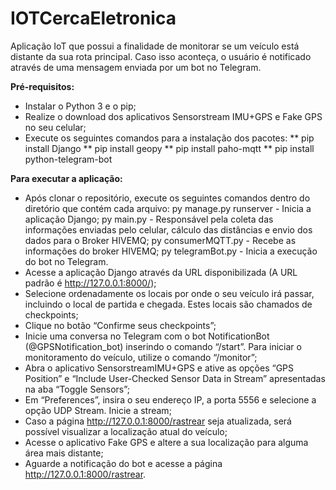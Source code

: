 # IOTCercaEletronica
 Aplicação IoT que possui a finalidade de monitorar se um veículo está distante da sua rota principal. Caso isso aconteça, o usuário é notificado através de uma mensagem  enviada por um bot no Telegram. 


**Pré-requisitos:**
 * Instalar o Python 3 e o pip;
 * Realize o download dos aplicativos Sensorstream IMU+GPS e Fake GPS no seu celular;
* Execute os seguintes comandos para a instalação dos pacotes:
     ** pip install Django
     ** pip install geopy
     ** pip install paho-mqtt
     ** pip install python-telegram-bot

**Para executar a aplicação:**
 * Após clonar o repositório, execute os seguintes comandos dentro do diretório que contém cada arquivo:
     py manage.py runserver - Inicia a aplicação Django;
     py main.py - Responsável pela coleta das informações enviadas pelo celular, cálculo das distâncias e envio dos dados para o Broker HIVEMQ;
     py consumerMQTT.py - Recebe as informações do broker HIVEMQ;
     py telegramBot.py - Inicia a execução do bot no Telegram.
 * Acesse a aplicação Django através da URL disponibilizada (A URL padrão é  http://127.0.0.1:8000/);
 * Selecione ordenadamente os locais por onde o seu veículo irá passar, incluindo o local de partida e chegada. Estes locais são chamados de checkpoints;
 * Clique no botão “Confirme seus checkpoints”;
 * Inicie uma conversa no Telegram com o bot NotificationBot (@GPSNotification_bot) inserindo o comando “/start”. Para iniciar o monitoramento do veículo, utilize o comando “/monitor”;
 * Abra o aplicativo  SensorstreamIMU+GPS e ative as opções “GPS Position” e “Include User-Checked Sensor Data in Stream” apresentadas na aba “Toggle Sensors”;
 * Em “Preferences”, insira o seu endereço IP, a porta 5556 e selecione a opção UDP Stream. Inicie a stream;
 * Caso a página http://127.0.0.1:8000/rastrear seja atualizada, será possível visualizar a localização atual do veículo;
 * Acesse o aplicativo Fake GPS e altere a sua localização para alguma área mais distante;
 * Aguarde a notificação do bot e acesse a página http://127.0.0.1:8000/rastrear.
